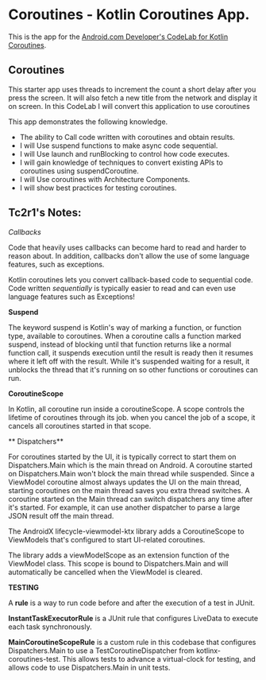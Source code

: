 # Coroutines - Kotlin Coroutines App. 

This is the app for the [Android.com Developer's CodeLab for Kotlin Coroutines](https://developer.android.com/codelabs/kotlin-coroutines).

## Coroutines

This starter app uses threads to increment the count a short delay after you press the screen. 
It will also fetch a new title from the network and display it on screen. 
In this CodeLab I will convert this application to use coroutines

This app demonstrates the following knowledge.
* The ability to Call code written with coroutines and obtain results.
* I will Use suspend functions to make async code sequential.
* I will Use launch and runBlocking to control how code executes.
* I will gain knowledge of techniques to convert existing APIs to coroutines using suspendCoroutine.
* I will Use coroutines with Architecture Components.
* I will show  best practices for testing coroutines.

[comment]: <> (## Screenshots)

[comment]: <> (![Screenshot1]&#40;screenshots/sleep_quality_tracker_start.png&#41;)
[comment]: <> (![Screenshot2]&#40;screenshots/sleep_quality_tracker_stop.png&#41;)
[comment]: <> (![Screenshot3]&#40;screenshots/sleep_quality_tracker_quality.png&#41;)


## Tc2r1's Notes:


*Callbacks*

Code that heavily uses callbacks can become hard to read and harder to reason about. In addition, callbacks don't allow the use of some language features, such as exceptions.

Kotlin coroutines lets you convert callback-based code to sequential code. Code written *sequentially* is typically easier to read and can even use language features such as Exceptions!


**Suspend**

The keyword suspend is Kotlin's way of marking a function, or function type, available to coroutines. When a coroutine calls a function marked suspend, instead of blocking until that function returns like a normal function call, it suspends execution until the result is ready then it resumes where it left off with the result. While it's suspended waiting for a result, it unblocks the thread that it's running on so other functions or coroutines can run.


**CoroutineScope**

In Kotlin, all coroutine run inside a coroutineScope. A scope controls the lifetime of coroutines through its job.
when you cancel the job of a scope, it cancels all coroutines started in that scope. 



** Dispatchers**

For coroutines started by the UI, it is typically correct to start them on Dispatchers.Main which is the main thread on Android. A coroutine started on Dispatchers.Main won't block the main thread while suspended. Since a ViewModel coroutine almost always updates the UI on the main thread, starting coroutines on the main thread saves you extra thread switches. A coroutine started on the Main thread can switch dispatchers any time after it's started. For example, it can use another dispatcher to parse a large JSON result off the main thread.

The AndroidX lifecycle-viewmodel-ktx library adds a CoroutineScope to ViewModels that's configured to start UI-related coroutines.

The library adds a viewModelScope as an extension function of the ViewModel class. This scope is bound to Dispatchers.Main and will automatically be cancelled when the ViewModel is cleared.


**TESTING**

A **rule** is a way to run code before and after the execution of a test in JUnit.

**InstantTaskExecutorRule** is a JUnit rule that configures LiveData to execute each task synchronously.

**MainCoroutineScopeRule** is a custom rule in this codebase that configures Dispatchers.Main to use a TestCoroutineDispatcher from kotlinx-coroutines-test. This allows tests to advance a virtual-clock for testing, and allows code to use Dispatchers.Main in unit tests.




















